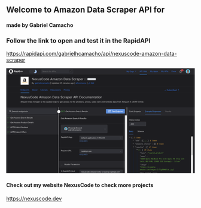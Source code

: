 ## Welcome to Amazon Data Scraper API for
#### made by Gabriel Camacho


### Follow the link to open and test it in the RapidAPI

https://rapidapi.com/gabrielhcamacho/api/nexuscode-amazon-data-scraper

![Amazon Data API](rapidapi.png)

#### Check out my website NexusCode to check more projects
https://nexuscode.dev